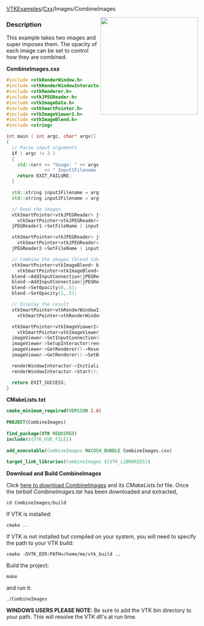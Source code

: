 [VTKExamples](/home/)/[Cxx](/Cxx)/Images/CombineImages

<img align="right" src="https://github.com/lorensen/VTKExamples/blob/gh-pages/Testing/Baseline/Images/TestCombineImages.png?raw=true" width="256" />

### Description
This example takes two images and super imposes them. The opacity of each image can be set to control how they are combined.

**CombineImages.cxx**
```c++
#include <vtkRenderWindow.h>
#include <vtkRenderWindowInteractor.h>
#include <vtkRenderer.h>
#include <vtkJPEGReader.h>
#include <vtkImageData.h>
#include <vtkSmartPointer.h>
#include <vtkImageViewer2.h>
#include <vtkImageBlend.h>
#include <string>

int main ( int argc, char* argv[] )
{
  // Parse input arguments
  if ( argc != 3 )
  {
    std::cerr << "Usage: " << argv[0]
              << " Input1Filename Input2Filename" << std::endl;
    return EXIT_FAILURE;
  }

  std::string input1Filename = argv[1];
  std::string input2Filename = argv[2];

  // Read the images
  vtkSmartPointer<vtkJPEGReader> jPEGReader1 =
    vtkSmartPointer<vtkJPEGReader>::New();
  jPEGReader1->SetFileName ( input1Filename.c_str() );

  vtkSmartPointer<vtkJPEGReader> jPEGReader2 =
    vtkSmartPointer<vtkJPEGReader>::New();
  jPEGReader2->SetFileName ( input2Filename.c_str() );

  // Combine the images (blend takes multiple connections on the 0th input port)
  vtkSmartPointer<vtkImageBlend> blend =
    vtkSmartPointer<vtkImageBlend>::New();
  blend->AddInputConnection(jPEGReader1->GetOutputPort());
  blend->AddInputConnection(jPEGReader2->GetOutputPort());
  blend->SetOpacity(0,.5);
  blend->SetOpacity(1,.5);

  // Display the result
  vtkSmartPointer<vtkRenderWindowInteractor> renderWindowInteractor =
    vtkSmartPointer<vtkRenderWindowInteractor>::New();

  vtkSmartPointer<vtkImageViewer2> imageViewer =
    vtkSmartPointer<vtkImageViewer2>::New();
  imageViewer->SetInputConnection(blend->GetOutputPort());
  imageViewer->SetupInteractor(renderWindowInteractor);
  imageViewer->GetRenderer()->ResetCamera();
  imageViewer->GetRenderer()->SetBackground(1,0,0); //red

  renderWindowInteractor->Initialize();
  renderWindowInteractor->Start();

  return EXIT_SUCCESS;
}
```
**CMakeLists.txt**
```cmake
cmake_minimum_required(VERSION 2.8)
 
PROJECT(CombineImages)
 
find_package(VTK REQUIRED)
include(${VTK_USE_FILE})
 
add_executable(CombineImages MACOSX_BUNDLE CombineImages.cxx)
 
target_link_libraries(CombineImages ${VTK_LIBRARIES})
```

**Download and Build CombineImages**

Click [here to download CombineImages](https://github.com/lorensen/VTKWikiExamplesTarballs/raw/master/CombineImages.tar) and its *CMakeLists.txt* file.
Once the *tarball CombineImages.tar* has been downloaded and extracted,
```
cd CombineImages/build 
```
If VTK is installed:
```
cmake ..
```
If VTK is not installed but compiled on your system, you will need to specify the path to your VTK build:
```
cmake -DVTK_DIR:PATH=/home/me/vtk_build ..
```
Build the project:
```
make
```
and run it:
```
./CombineImages
```
**WINDOWS USERS PLEASE NOTE:** Be sure to add the VTK bin directory to your path. This will resolve the VTK dll's at run time.

